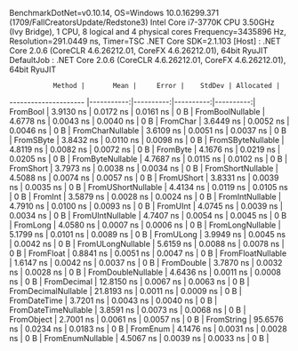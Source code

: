 
BenchmarkDotNet=v0.10.14, OS=Windows 10.0.16299.371 (1709/FallCreatorsUpdate/Redstone3)
Intel Core i7-3770K CPU 3.50GHz (Ivy Bridge), 1 CPU, 8 logical and 4 physical cores
Frequency=3435896 Hz, Resolution=291.0449 ns, Timer=TSC
.NET Core SDK=2.1.103
  [Host]     : .NET Core 2.0.6 (CoreCLR 4.6.26212.01, CoreFX 4.6.26212.01), 64bit RyuJIT
  DefaultJob : .NET Core 2.0.6 (CoreCLR 4.6.26212.01, CoreFX 4.6.26212.01), 64bit RyuJIT


               Method |       Mean |     Error |    StdDev | Allocated |
--------------------- |-----------:|----------:|----------:|----------:|
             FromBool |  3.9130 ns | 0.0172 ns | 0.0161 ns |       0 B |
     FromBoolNullable |  4.6778 ns | 0.0043 ns | 0.0040 ns |       0 B |
             FromChar |  3.6449 ns | 0.0052 ns | 0.0046 ns |       0 B |
     FromCharNullable |  3.6109 ns | 0.0051 ns | 0.0037 ns |       0 B |
            FromSByte |  3.8432 ns | 0.0110 ns | 0.0098 ns |       0 B |
    FromSByteNullable |  4.8119 ns | 0.0082 ns | 0.0072 ns |       0 B |
             FromByte |  4.1676 ns | 0.0219 ns | 0.0205 ns |       0 B |
     FromByteNullable |  4.7687 ns | 0.0115 ns | 0.0102 ns |       0 B |
            FromShort |  3.7973 ns | 0.0038 ns | 0.0034 ns |       0 B |
    FromShortNullable |  4.5088 ns | 0.0074 ns | 0.0057 ns |       0 B |
           FromUShort |  3.8331 ns | 0.0039 ns | 0.0035 ns |       0 B |
   FromUShortNullable |  4.4134 ns | 0.0119 ns | 0.0105 ns |       0 B |
              FromInt |  3.5879 ns | 0.0028 ns | 0.0024 ns |       0 B |
      FromIntNullable |  4.7910 ns | 0.0100 ns | 0.0093 ns |       0 B |
             FromUInt |  4.0745 ns | 0.0039 ns | 0.0034 ns |       0 B |
     FromUIntNullable |  4.7407 ns | 0.0054 ns | 0.0045 ns |       0 B |
             FromLong |  4.0580 ns | 0.0007 ns | 0.0006 ns |       0 B |
     FromLongNullable |  5.1799 ns | 0.0101 ns | 0.0089 ns |       0 B |
            FromULong |  3.9949 ns | 0.0045 ns | 0.0042 ns |       0 B |
    FromULongNullable |  5.6159 ns | 0.0088 ns | 0.0078 ns |       0 B |
            FromFloat |  0.8841 ns | 0.0051 ns | 0.0047 ns |       0 B |
    FromFloatNullable |  1.6147 ns | 0.0042 ns | 0.0037 ns |       0 B |
           FromDouble |  3.7870 ns | 0.0032 ns | 0.0028 ns |       0 B |
   FromDoubleNullable |  4.6436 ns | 0.0011 ns | 0.0008 ns |       0 B |
          FromDecimal | 12.8150 ns | 0.0067 ns | 0.0063 ns |       0 B |
  FromDecimalNullable | 21.8193 ns | 0.0011 ns | 0.0009 ns |       0 B |
         FromDateTime |  3.7201 ns | 0.0043 ns | 0.0040 ns |       0 B |
 FromDateTimeNullable |  3.8591 ns | 0.0073 ns | 0.0068 ns |       0 B |
           FromObject |  2.7001 ns | 0.0061 ns | 0.0057 ns |       0 B |
           FromString | 95.6576 ns | 0.0234 ns | 0.0183 ns |       0 B |
             FromEnum |  4.1476 ns | 0.0031 ns | 0.0028 ns |       0 B |
     FromEnumNullable |  4.5067 ns | 0.0039 ns | 0.0033 ns |       0 B |

